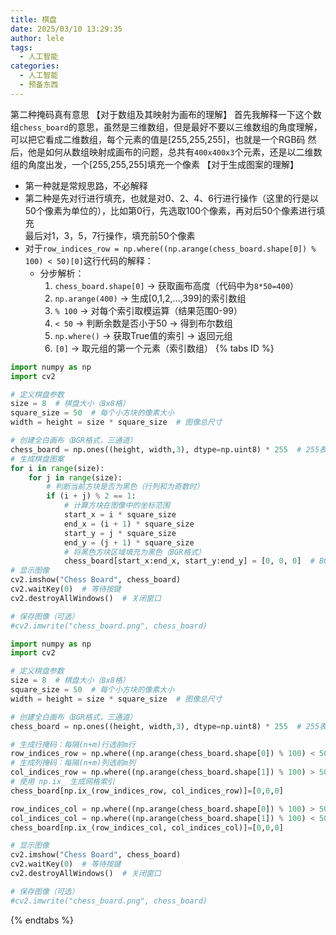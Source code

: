 ```yaml
---
title: 棋盘
date: 2025/03/10 13:29:35
author: lele
tags:
  - 人工智能
categories:
  - 人工智能
  - 预备东西
---
```

第二种掩码真有意思
【对于数组及其映射为画布的理解】
首先我解释一下这个数组`chess_board`的意思，虽然是三维数组，但是最好不要以三维数组的角度理解，可以把它看成二维数组，每个元素的值是[255,255,255]，也就是一个RGB码
然后，他是如何从数组映射成画布的问题，总共有`400x400x3`个元素，还是以二维数组的角度出发，一个[255,255,255]填充一个像素
【对于生成图案的理解】
- 第一种就是常规思路，不必解释
- 第二种是先对行进行填充，也就是对0、2、4、6行进行操作（这里的行是以50个像素为单位的），比如第0行，先选取100个像素，再对后50个像素进行填充<br>最后对1，3，5，7行操作，填充前50个像素
- 对于`row_indices_row = np.where((np.arange(chess_board.shape[0]) % 100) < 50)[0]`这行代码的解释：
	- 分步解析：
		1. `chess_board.shape[0]` → 获取画布高度（代码中为`8*50=400`）
		2. `np.arange(400)` → 生成[0,1,2,...,399]的索引数组
		3. `% 100` → 对每个索引取模运算（结果范围0-99）
		4. `< 50` → 判断余数是否小于50 → 得到布尔数组
		5. `np.where()` → 获取True值的索引 → 返回元组
		6. `[0]` → 取元组的第一个元素（索引数组）
{% tabs ID %}
 
<!-- tab 第一种 -->
 ```python
 import numpy as np
import cv2

# 定义棋盘参数
size = 8  # 棋盘大小（8x8格）
square_size = 50  # 每个小方块的像素大小
width = height = size * square_size  # 图像总尺寸

# 创建全白画布（BGR格式，三通道）
chess_board = np.ones((height, width,3), dtype=np.uint8) * 255  # 255表示白色
# 生成棋盘图案
 for i in range(size):
     for j in range(size):
         # 判断当前方块是否为黑色（行列和为奇数时）
         if (i + j) % 2 == 1:
             # 计算方块在图像中的坐标范围
             start_x = i * square_size
             end_x = (i + 1) * square_size
             start_y = j * square_size
             end_y = (j + 1) * square_size
             # 将黑色方块区域填充为黑色（BGR格式）
             chess_board[start_x:end_x, start_y:end_y] = [0, 0, 0]  # BGR中黑色是 [0,0,0]
# 显示图像
cv2.imshow("Chess Board", chess_board)
cv2.waitKey(0)  # 等待按键
cv2.destroyAllWindows()  # 关闭窗口

# 保存图像（可选）
#cv2.imwrite("chess_board.png", chess_board)
```
<!-- endtab -->
<!-- tab 第二种 -->
```python
import numpy as np
import cv2

# 定义棋盘参数
size = 8  # 棋盘大小（8x8格）
square_size = 50  # 每个小方块的像素大小
width = height = size * square_size  # 图像总尺寸

# 创建全白画布（BGR格式，三通道）
chess_board = np.ones((height, width,3), dtype=np.uint8) * 255  # 255表示白色

# 生成行掩码：每隔(n+m)行选前m行
row_indices_row = np.where((np.arange(chess_board.shape[0]) % 100) < 50)[0]
# 生成列掩码：每隔(n+m)列选前m列
col_indices_row = np.where((np.arange(chess_board.shape[1]) % 100) > 50)[0]
# 使用 np.ix_ 生成网格索引
chess_board[np.ix_(row_indices_row, col_indices_row)]=[0,0,0]

row_indices_col = np.where((np.arange(chess_board.shape[0]) % 100) > 50)[0]
col_indices_col = np.where((np.arange(chess_board.shape[1]) % 100) < 50)[0]
chess_board[np.ix_(row_indices_col, col_indices_col)]=[0,0,0]

# 显示图像
cv2.imshow("Chess Board", chess_board)
cv2.waitKey(0)  # 等待按键
cv2.destroyAllWindows()  # 关闭窗口

# 保存图像（可选）
#cv2.imwrite("chess_board.png", chess_board)
```
 
<!-- endtab -->
{% endtabs %}